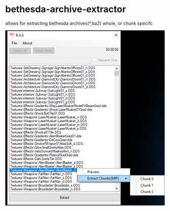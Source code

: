 # bethesda-archive-extractor
allows for extracting bethesda archives(*,ba2) whole, or chunk specifc

![screenshot](tool.png)

